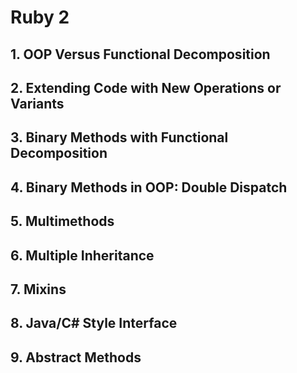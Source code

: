 # Ruby 2

## 1. OOP Versus Functional Decomposition
## 2. Extending Code with New Operations or Variants
## 3. Binary Methods with Functional Decomposition
## 4. Binary Methods in OOP: Double Dispatch
## 5. Multimethods
## 6. Multiple Inheritance
## 7. Mixins
## 8. Java/C# Style Interface
## 9. Abstract Methods
